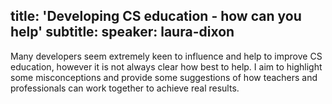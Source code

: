 title: 'Developing CS education - how can you help'
subtitle:
speaker: laura-dixon
---
Many developers seem extremely keen to influence and help to improve CS education, however it is not always clear how best to help. I aim to highlight some misconceptions and provide some suggestions of how teachers and professionals can work together to achieve real results. 